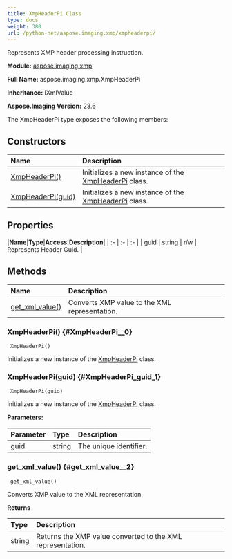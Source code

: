 ```yaml
---
title: XmpHeaderPi Class
type: docs
weight: 380
url: /python-net/aspose.imaging.xmp/xmpheaderpi/
---
```


Represents XMP header processing instruction.

**Module:** [aspose.imaging.xmp](/imaging/python-net/aspose.imaging.xmp/)

**Full Name:** aspose.imaging.xmp.XmpHeaderPi

**Inheritance:** IXmlValue

**Aspose.Imaging Version:** 23.6

The XmpHeaderPi type exposes the following members:
## **Constructors**
|**Name**|**Description**|
| :- | :- |
| [XmpHeaderPi()](#XmpHeaderPi__0) | Initializes a new instance of the [XmpHeaderPi](/imaging/python-net/aspose.imaging.xmp/xmpheaderpi/) class. |
| [XmpHeaderPi(guid)](#XmpHeaderPi_guid_1) | Initializes a new instance of the [XmpHeaderPi](/imaging/python-net/aspose.imaging.xmp/xmpheaderpi/) class. |
## **Properties**
|**Name**|**Type**|**Access**|**Description**|
| :- | :- | :- |
| guid | string | r/w | Represents Header Guid. |
## **Methods**
| **Name** | **Description** |
| :- | :- |
| [get_xml_value()](#get_xml_value__2) | Converts XMP value to the XML representation. |

### XmpHeaderPi() {#XmpHeaderPi__0}


```
 XmpHeaderPi() 
```

Initializes a new instance of the [XmpHeaderPi](/imaging/python-net/aspose.imaging.xmp/xmpheaderpi/) class.

### XmpHeaderPi(guid) {#XmpHeaderPi_guid_1}


```
 XmpHeaderPi(guid) 
```

Initializes a new instance of the [XmpHeaderPi](/imaging/python-net/aspose.imaging.xmp/xmpheaderpi/) class.

**Parameters:**

| Parameter | Type | Description |
| :- | :- | :- |
| guid | string | The unique identifier. |

### get_xml_value() {#get_xml_value__2}


```
 get_xml_value() 
```

Converts XMP value to the XML representation.

**Returns**

| Type | Description |
| :- | :- |
| string | Returns the XMP value converted to the XML representation. |


